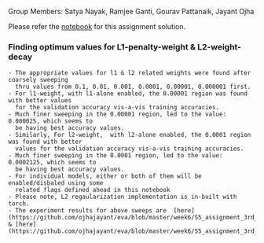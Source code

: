 Group Members: Satya Nayak, Ramjee Ganti, Gourav Pattanaik, Jayant Ojha

Please refer the [notebook](https://github.com/ojhajayant/eva/blob/master/week6/S6_assignment.ipynb) for this assignment solution.

### Finding optimum values for L1-penalty-weight & L2-weight-decay
    - The appropriate values for l1 & l2 related weights were found after coarsely sweeping
      thru values from 0.1, 0.01, 0.001, 0.0001, 0.00001, 0.000001 first.
    - For l1-weight, with l1-alone enabled, the 0.00001 region was found with better values
      for the validation accuracy vis-a-vis training accuracies.
    - Much finer sweeping in the 0.00001 region, led to the value: 0.000025, which seems to
      be having best accuracy values.
    - Similarly, For l2-weight,  with l2-alone enabled, the 0.0001 region was found with better
      values for the validation accuracy vis-a-vis training accuracies.
    - Much finer sweeping in the 0.0001 region, led to the value: 0.0002125, which seems to
      be having best accuracy values.
    - For individual models, either or both of them will be enabled/disbaled using some
      related flags defined ahead in this notebook
    - Please note, L2 regaularization implementation is in-built with torch. 
    - The experiment results for above sweeps are  [here](https://github.com/ojhajayant/eva/blob/master/week6/S5_assignment_3rd_attempt_40EPOCH_l1_only_experiments.ipynb) & [here](https://github.com/ojhajayant/eva/blob/master/week6/S5_assignment_3rd_attempt_40EPOCH_l2_only_experiments.ipynb)
